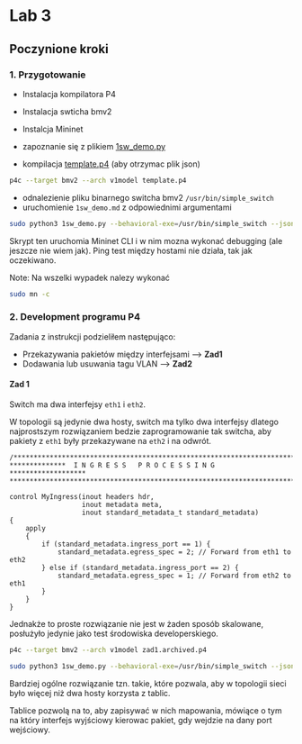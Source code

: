 # Lab 3
## Poczynione kroki
### 1. Przygotowanie
- Instalacja kompilatora P4
- Instalacja swticha bmv2
- Instalcja Mininet

- zapoznanie się z plikiem [1sw_demo.py](1sw_demo.py)
- kompilacja [template.p4](template.p4) (aby otrzymac plik json)
```sh
p4c --target bmv2 --arch v1model template.p4
```
- odnalezienie pliku binarnego switcha bmv2 `/usr/bin/simple_switch`
- uruchomienie `1sw_demo.md` z odpowiednimi argumentami
```sh
sudo python3 1sw_demo.py --behavioral-exe=/usr/bin/simple_switch --json template.json
```
Skrypt ten uruchomia Mininet CLI i w nim mozna wykonać debugging (ale jeszcze nie wiem jak). Ping test między hostami nie działa, tak jak oczekiwano.

Note: Na wszelki wypadek nalezy wykonać
```sh
sudo mn -c
```
### 2. Development programu P4
Zadania z instrukcji podzieliłem następująco:
- Przekazywania pakietów między interfejsami -->    **Zad1**
- Dodawania lub usuwania tagu VLAN           -->    **Zad2**
#### Zad 1
Switch ma dwa interfejsy `eth1` i `eth2`.

W topologii są jedynie dwa hosty, switch ma tylko dwa interfejsy dlatego najprostszym rozwiązaniem bedzie zaprogramowanie tak switcha, aby pakiety z `eth1` były przekazywane na `eth2` i na odwrót.

```p4
/*************************************************************************
**************  I N G R E S S   P R O C E S S I N G   *******************
*************************************************************************/

control MyIngress(inout headers hdr,
                  inout metadata meta,
                  inout standard_metadata_t standard_metadata) 
{
	apply 
	{
		if (standard_metadata.ingress_port == 1) {
            standard_metadata.egress_spec = 2; // Forward from eth1 to eth2
        } else if (standard_metadata.ingress_port == 2) {
            standard_metadata.egress_spec = 1; // Forward from eth2 to eth1
        }
	}
}
```


Jednakże to proste rozwiązanie nie jest w żaden sposób skalowane, posłużyło jedynie jako test środowiska developerskiego.
```sh
p4c --target bmv2 --arch v1model zad1.archived.p4
```

```sh
sudo python3 1sw_demo.py --behavioral-exe=/usr/bin/simple_switch --json zad1.archived.json
```

Bardziej ogólne rozwiązanie tzn. takie, które pozwala, aby w topologii sieci było więcej niż dwa hosty korzysta z tablic.

Tablice pozwolą na to, aby zapisywać w nich mapowania, mówiące o tym na który interfejs wyjściowy kierowac pakiet, gdy wejdzie na dany port wejściowy. 


